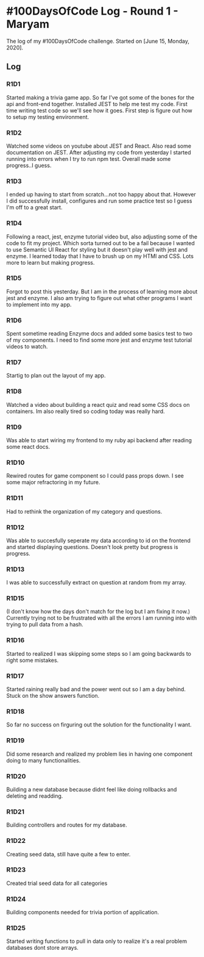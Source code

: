 # #100DaysOfCode Log - Round 1 - Maryam

The log of my #100DaysOfCode challenge. Started on [June 15, Monday, 2020].

## Log

### R1D1
Started making a trivia game app. So far I've got some of the bones for the api and front-end together. Installed JEST to help me test my code. First time writing test code so we'll see how it goes. First step is figure out how to setup my testing environment.

### R1D2
Watched some videos on youtube about JEST and React. Also read some documentation on JEST. After adjusting my code from yesterday I started running into errors when I try to run npm test. Overall made some progress..I guess. 

### R1D3 
I ended up having to start from scratch...not too happy about that. However I did successfully install, configures and run some practice test so I guess I'm off to a great start. 

### R1D4
Following a react, jest, enzyme tutorial video but, also adjusting some of the code to fit my project. Which sorta turned out to be a fail because I wanted to use Semantic UI React for styling but it doesn't play well with jest and enzyme. I learned today that I have to brush up on my HTMl and CSS. Lots more to learn but making progress. 

### R1D5
Forgot to post this yesterday. But I am in the process of learning more about jest and enzyme. I also am trying to figure out what other programs I want to implement into my app. 

### R1D6
Spent sometime reading Enzyme docs and added some basics test to two of my components. I need to find some more jest and enzyme test tutorial videos to watch. 

### R1D7
Startig to plan out the layout of my app. 

### R1D8
Watched a video about building a react quiz and read some CSS docs on containers. Im also really tired so coding today was really hard. 

### R1D9
Was able to start wiring my frontend to my ruby api backend after reading some react docs.

### R1D10
Rewired routes for game component so I could pass props down. I see some major refractoring in my future. 

### R1D11
Had to rethink the organization of my category and questions. 

### R1D12
Was able to succesfully seperate my data according to id on the frontend and started displaying questions. Doesn't look pretty but progress is progress.

### R1D13
I was able to successfully extract on question at random from my array.

### R1D15
(I don't know how the days don't match for the log but I am fixing it now.)
Currently trying not to be frustrated with all the errors I am running into with trying to pull data from a hash. 

### R1D16
Started to realized I was skipping some steps so I am going backwards to right some mistakes.

### R1D17
Started raining really bad and the power went out so I am a day behind. Stuck on the show answers function. 

### R1D18
So far no success on firguring out the solution for the functionality I want. 

### R1D19
Did some research and realized my problem lies in having one component doing to many functionalities. 

### R1D20
Building a new database because didnt feel like doing rollbacks and deleting and readding. 

### R1D21
Building controllers and routes for my database.

### R1D22
Creating seed data, still have quite a few to enter. 

### R1D23
Created trial seed data for all categories

### R1D24
Building components needed for trivia portion of application.

### R1D25
Started writing functions to pull in data only to realize it's a real problem databases dont store arrays. 
